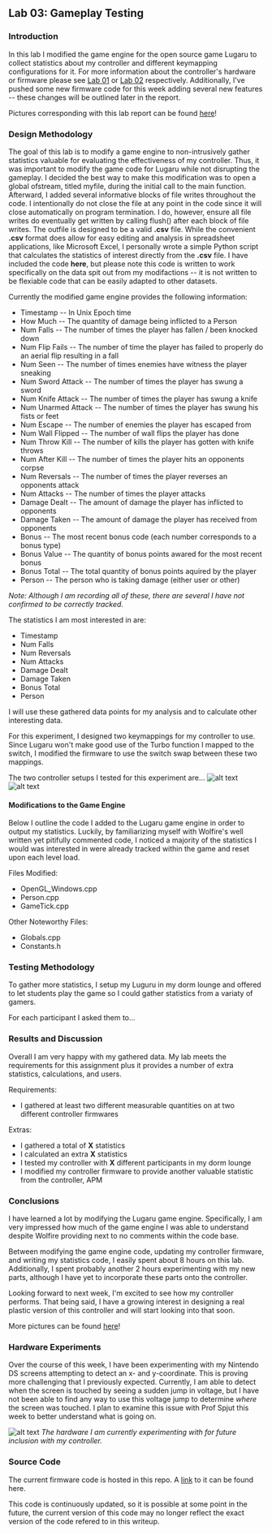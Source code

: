 ## Lab 03: Gameplay Testing

### Introduction
In this lab I modified the game engine for the open source game Lugaru to collect statistics about my controller
and different keymapping configurations for it. For more information about the controller's hardware or firmware please see
[Lab 01](https://github.com/afishberg/e190/blob/master/lab01.md) or [Lab 02](https://github.com/afishberg/e190/blob/master/lab02.md)
respectively. Additionally, I've pushed some new firmware code for this week adding several new features -- these changes
will be outlined later in the report.

Pictures corresponding with this lab report can be found [here](https://github.com/afishberg/e190/tree/master/lab03_pictures)!

### Design Methodology
The goal of this lab is to modify a game engine to non-intrusively gather statistics valuable for evaluating the effectiveness
of my controller. Thus, it was important to modify the game code for Lugaru while not disrupting 
the gameplay. I decided the best way to make this modification was to open a global ofstream, titled myfile, during the
initial call to the main function. Afterward, I added several informative blocks of file writes throughout the code.
I intentionally do not close the file at any point in the code since it will close automatically on program termination.
I do, however, ensure all file writes do eventually get written by calling flush() after each block of file writes.
The outfile is designed to be a valid **.csv** file. While the convenient **.csv** format does allow for easy editing and
analysis in spreadsheet applications, like Microsoft Excel, I personally wrote a simple Python script that calculates the
statistics of interest directly from the **.csv** file. I have included the code **here**, but please note this code is
written to work specifically on the data spit out from my modifactions -- it is not written to be flexiable code that
can be easily adapted to other datasets.

Currently the modified game engine provides the following information:
*   Timestamp -- In Unix Epoch time
*   How Much -- The quantity of damage being inflicted to a Person
*   Num Falls -- The number of times the player has fallen / been knocked down
*   Num Flip Fails -- The number of time the player has failed to properly do an aerial flip resulting in a fall
*   Num Seen -- The number of times enemies have witness the player sneaking
*   Num Sword Attack -- The number of times the player has swung a sword
*   Num Knife Attack -- The number of times the player has swung a knife
*   Num Unarmed Attack -- The number of times the player has swung his fists or feet
*   Num Escape -- The number of enemies the player has escaped from
*   Num Wall Flipped -- The number of wall flips the player has done
*   Num Throw Kill -- The number of kills the player has gotten with knife throws
*   Num After Kill -- The number of times the player hits an opponents corpse
*   Num Reversals -- The number of times the player reverses an opponents attack
*   Num Attacks -- The number of times the player attacks
*   Damage Dealt -- The amount of damage the player has inflicted to opponents
*   Damage Taken -- The amount of damage the player has received from opponents
*   Bonus -- The most recent bonus code (each number corresponds to a bonus type)
*   Bonus Value -- The quantity of bonus points awared for the most recent bonus
*   Bonus Total -- The total quantity of bonus points aquired by the player
*   Person -- The person who is taking damage (either user or other)

_Note: Although I am recording all of these, there are several I have not confirmed to be correctly tracked._

The statistics I am most interested in are:
*   Timestamp
*   Num Falls
*   Num Reversals
*   Num Attacks
*   Damage Dealt
*   Damage Taken
*   Bonus Total
*   Person

I will use these gathered data points for my analysis and to calculate other interesting data.

For this experiment, I designed two keymappings for my controller to use. Since Lugaru won't make good use of the Turbo
function I mapped to the switch, I modified the firmware to use the switch swap between these two mappings.

The two controller setups I tested for this experiment are...
![alt text](https://raw.githubusercontent.com/afishberg/e190/master/lab03_pictures/keybindings1.png "Keybindings when switch is to the left")
![alt text](https://raw.githubusercontent.com/afishberg/e190/master/lab03_pictures/keybindings2.png "Keybindings when switch is to the right")



#### Modifications to the Game Engine

Below I outline the code I added to the Lugaru game engine in order to output my statistics. Luckily, by familiarizing
myself with Wolfire's well written yet pitifully commented code, I noticed a majority of the statistics I would was 
interested in were already tracked within the game and reset upon each level load.

Files Modified:
*   OpenGL_Windows.cpp
*   Person.cpp
*   GameTick.cpp

Other Noteworthy Files:
*   Globals.cpp
*   Constants.h


### Testing Methodology
To gather more statistics, I setup my Luguru in my dorm lounge and offered to let students play the game so I
could gather statistics from a variaty of gamers.

For each participant I asked them to...


### Results and Discussion
Overall I am very happy with my gathered data. My lab meets the requirements for this assignment plus it provides
a number of extra statistics, calculations, and users.

Requirements:
- I gathered at least two different measurable quantities on at two different controller firmwares

Extras:
- I gathered a total of **X** statistics
- I calculated an extra **X** statistics
- I tested my controller with **X** different participants in my dorm lounge
- I modified my controller firmware to provide another valuable statistic from the controller, APM

### Conclusions
I have learned a lot by modifying the Lugaru game engine. Specifically, I am very impressed how much of the game engine
I was able to understand despite Wolfire providing next to no comments within the code base.

Between modifying the game engine code, updating my controller firmware, and writing my statistics code, I easily spent
about 8 hours on this lab. Additionally, I spent probably another 2 hours experimenting with my new parts, although
I have yet to incorporate these parts onto the controller.

Looking forward to next week, I'm excited to see how my controller performs. That being said, I have a growing interest
in designing a real plastic version of this controller and will start looking into that soon.

More pictures can be found [here](https://github.com/afishberg/e190/tree/master/lab03_pictures)!

### Hardware Experiments
Over the course of this week, I have been experimenting with my Nintendo DS screens attempting to detect an x- and
y-coordinate. This is proving more challenging that I previously expected. Currently, I am able to detect when
the screen is touched by seeing a sudden jump in voltage, but I have not been able to find any way to use this
voltage jump to determine _where_ the screen was touched. I plan to examine this issue with Prof Spjut this week
to better understand what is going on.

![alt text](https://raw.githubusercontent.com/afishberg/e190/master/lab02_pictures/hardware_experiment.png "Experimental Hardware")
_The hardware I am currently experimenting with for future inclusion with my controller._

### Source Code
The current firmware code is hosted in this repo. A [link](https://github.com/afishberg/e190/blob/master/Controller/Controller.ino) to it can be found here.

This code is continuously updated, so it is possible at some point in the future, the current version of this code
may no longer reflect the exact version of the code refered to in this writeup.
